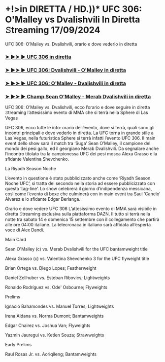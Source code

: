#  +!>in DIRETTA / HD.))* UFC 306: O'Malley vs Dvalishvili In Diretta 𝚂treaming 17/09/2024

UFC 306: O’Malley vs. Dvalishvili, orario e dove vederlo in diretta

<h3><a href="https://cutt.ly/2eR39DYI">➤ ►➤ ► UFC 306 in diretta</a></h3>

<h3><a href="https://cutt.ly/2eR39DYI">➤ ►➤ ► UFC 306: Dvalishvili - O'Malley in diretta</a></h3>

<h3><a href="https://cutt.ly/2eR39DYI">➤ ►➤ ► UFC 306: O'Malley - Dvalishvili in diretta</a></h3>

<h3><a href="https://cutt.ly/2eR39DYI">➤ ►➤ ► Champ Sean O’Malley - Merab Dvalishvili in diretta</a></h3>

UFC 306: O’Malley vs. Dvalishvili, ecco l’orario e dove seguire in diretta 𝚂treaming l’attesissimo evento di MMA che si terrà nella Sphere di Las Vegas

UFC 306, ecco tutte le info: orario dell’evento, dove si terrà, quali sono gli incontri principali e dove vederlo in diretta. La UFC torna in grande stile a Las Vegas, nella futuristica Sphere si terrà infatti l’evento UFC 306. Il main event dello show sarà il match tra ‘Suga’ Sean O’Malley, il campione del mondo dei pesi gallo, ed il georgiano Merab Dvalishvili. Da segnalare anche l’incontro titolato tra la campionessa UFC dei pesi mosca Alexa Grasso e la sfidante Valentina Shevchenko.

La Riyadh Season Noche

L’evento in questione è stato pubblicizzato anche come ‘Riyadh Season Noche UFC’, si tratta del secondo nella storia ad essere pubblicizzato con questa ‘tag-line’. Lo show celebrerà il giorno d’indipendenza messicana, così come l’evento di boxe che culminerà con in main event tra Saul ‘Canelo’ Alvarez e lo sfidante Edgar Berlanga.

Orario e dove vedere UFC 306
L’attesissimo evento di MMA sarà visibile in diretta 𝚂treaming esclusiva sulla piattaforma DAZN. Il tutto si terrà nella notte tra sabato 14 e domenica 15 settembre con il collegamento che partirà alle ore 04:00 italiane. La telecronaca in italiano sarà affidata all’esperta voce di Alex Dandi.

Main Card

Sean O'Malley (c) vs. Merab Dvalishvili for the UFC bantamweight title

Alexa Grasso (c) vs. Valentina Shevchenko 3 for the UFC flyweight title

Brian Ortega vs. Diego Lopes; Featherweight

Daniel Zellhuber vs. Esteban Ribovics; Lightweights

Ronaldo Rodríguez vs. Ode' Osbourne; Flyweights

Prelims

Ignacio Bahamondes vs. Manuel Torres; Lightweights

Irena Aldana vs. Norma Dumont; Bantamweights

Edgar Chairez vs. Joshua Van; Flyweights

Yazmin Jauregui vs. Ketlen Souza; Strawweights

Early Prelims

Raul Rosas Jr. vs. Aoriqileng; Bantamweights
